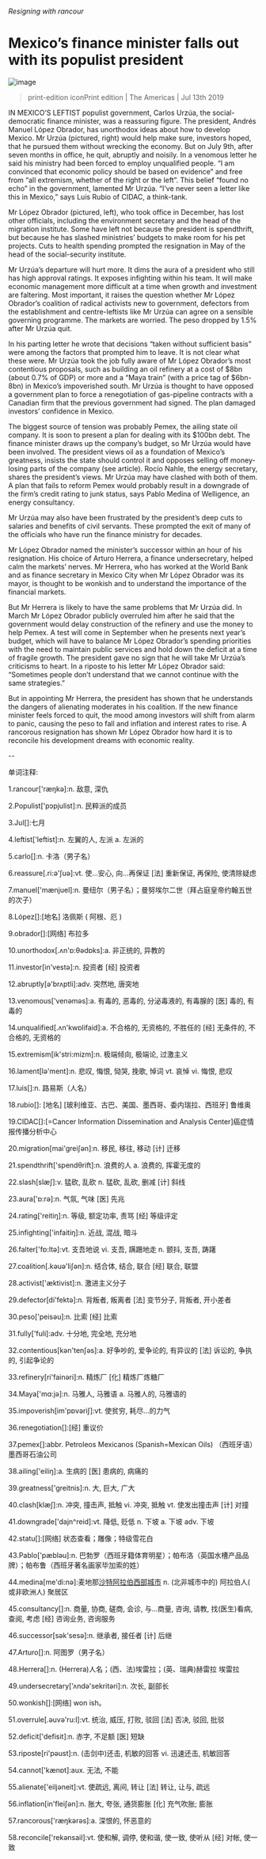 ###### Resigning with rancour
# Mexico’s finance minister falls out with its populist president 
![image](images/20190713_AMP501_0.jpg) 
> print-edition iconPrint edition | The Americas | Jul 13th 2019 
IN MEXICO’S LEFTIST populist government, Carlos Urzúa, the social-democratic finance minister, was a reassuring figure. The president, Andrés Manuel López Obrador, has unorthodox ideas about how to develop Mexico. Mr Urzúa (pictured, right) would help make sure, investors hoped, that he pursued them without wrecking the economy. But on July 9th, after seven months in office, he quit, abruptly and noisily. In a venomous letter he said his ministry had been forced to employ unqualified people. “I am convinced that economic policy should be based on evidence” and free from “all extremism, whether of the right or the left”. This belief “found no echo” in the government, lamented Mr Urzúa. “I’ve never seen a letter like this in Mexico,” says Luis Rubio of CIDAC, a think-tank.  
Mr López Obrador (pictured, left), who took office in December, has lost other officials, including the environment secretary and the head of the migration institute. Some have left not because the president is spendthrift, but because he has slashed ministries’ budgets to make room for his pet projects. Cuts to health spending prompted the resignation in May of the head of the social-security institute. 
Mr Urzúa’s departure will hurt more. It dims the aura of a president who still has high approval ratings. It exposes infighting within his team. It will make economic management more difficult at a time when growth and investment are faltering. Most important, it raises the question whether Mr López Obrador’s coalition of radical activists new to government, defectors from the establishment and centre-leftists like Mr Urzúa can agree on a sensible governing programme. The markets are worried. The peso dropped by 1.5% after Mr Urzúa quit. 
In his parting letter he wrote that decisions “taken without sufficient basis” were among the factors that prompted him to leave. It is not clear what these were. Mr Urzúa took the job fully aware of Mr López Obrador’s most contentious proposals, such as building an oil refinery at a cost of $8bn (about 0.7% of GDP) or more and a “Maya train” (with a price tag of $6bn-8bn) in Mexico’s impoverished south. Mr Urzúa is thought to have opposed a government plan to force a renegotiation of gas-pipeline contracts with a Canadian firm that the previous government had signed. The plan damaged investors’ confidence in Mexico.  
The biggest source of tension was probably Pemex, the ailing state oil company. It is soon to present a plan for dealing with its $100bn debt. The finance minister draws up the company’s budget, so Mr Urzúa would have been involved. The president views oil as a foundation of Mexico’s greatness, insists the state should control it and opposes selling off money-losing parts of the company (see article). Rocío Nahle, the energy secretary, shares the president’s views. Mr Urzúa may have clashed with both of them. A plan that fails to reform Pemex would probably result in a downgrade of the firm’s credit rating to junk status, says Pablo Medina of Welligence, an energy consultancy. 
Mr Urzúa may also have been frustrated by the president’s deep cuts to salaries and benefits of civil servants. These prompted the exit of many of the officials who have run the finance ministry for decades. 
Mr López Obrador named the minister’s successor within an hour of his resignation. His choice of Arturo Herrera, a finance undersecretary, helped calm the markets’ nerves. Mr Herrera, who has worked at the World Bank and as finance secretary in Mexico City when Mr López Obrador was its mayor, is thought to be wonkish and to understand the importance of the financial markets. 
But Mr Herrera is likely to have the same problems that Mr Urzúa did. In March Mr López Obrador publicly overruled him after he said that the government would delay construction of the refinery and use the money to help Pemex. A test will come in September when he presents next year’s budget, which will have to balance Mr López Obrador’s spending priorities with the need to maintain public services and hold down the deficit at a time of fragile growth. The president gave no sign that he will take Mr Urzúa’s criticisms to heart. In a riposte to his letter Mr López Obrador said: “Sometimes people don’t understand that we cannot continue with the same strategies.” 
But in appointing Mr Herrera, the president has shown that he understands the dangers of alienating moderates in his coalition. If the new finance minister feels forced to quit, the mood among investors will shift from alarm to panic, causing the peso to fall and inflation and interest rates to rise. A rancorous resignation has shown Mr López Obrador how hard it is to reconcile his development dreams with economic reality. 
-- 
 单词注释:
1.rancour['ræŋkә]:n. 敌意, 深仇 
2.Populist['pɔpjulist]:n. 民粹派的成员 
3.Jul[]:七月 
4.leftist['leftist]:n. 左翼的人, 左派 a. 左派的 
5.carlo[]:n. 卡洛（男子名） 
6.reassure[.ri:ә'ʃuә]:vt. 使...安心, 向...再保证 [法] 重新保证, 再保险, 使清除疑虑 
7.manuel['mænjuel]:n. 曼纽尔（男子名）；曼努埃尔二世（拜占庭皇帝约翰五世的次子） 
8.López[]:[地名] 洛佩斯 ( 阿根、厄 ) 
9.obrador[]:[网络] 布拉多 
10.unorthodox[.ʌn'ɒ:θәdɒks]:a. 非正统的, 异教的 
11.investor[in'vestә]:n. 投资者 [经] 投资者 
12.abruptly[ә'brʌptli]:adv. 突然地, 唐突地 
13.venomous['venәmәs]:a. 有毒的, 恶毒的, 分泌毒液的, 有毒腺的 [医] 毒的, 有毒的 
14.unqualified[.ʌn'kwɒlifaid]:a. 不合格的, 无资格的, 不胜任的 [经] 无条件的, 不合格的, 无资格的 
15.extremism[ik'stri:mizm]:n. 极端倾向, 极端论, 过激主义 
16.lament[lә'ment]:n. 悲叹, 悔恨, 恸哭, 挽歌, 悼词 vt. 哀悼 vi. 悔恨, 悲叹 
17.luis[]:n. 路易斯（人名） 
18.rubio[]: [地名] [玻利维亚、古巴、美国、墨西哥、委内瑞拉、西班牙] 鲁维奥 
19.CIDAC[]:[=Cancer Information Dissemination and Analysis Center]癌症情报传播分析中心 
20.migration[mai'greiʃәn]:n. 移民, 移往, 移动 [计] 迁移 
21.spendthrift['spendθrift]:n. 浪费的人 a. 浪费的, 挥霍无度的 
22.slash[slæʃ]:v. 猛砍, 乱砍 n. 猛砍, 乱砍, 删减 [计] 斜线 
23.aura['ɒ:rә]:n. 气氛, 气味 [医] 先兆 
24.rating['reitiŋ]:n. 等级, 额定功率, 责骂 [经] 等级评定 
25.infighting['infaitiŋ]:n. 近战, 混战, 暗斗 
26.falter['fɒ:ltә]:vt. 支吾地说 vi. 支吾, 蹒跚地走 n. 颤抖, 支吾, 踌躇 
27.coalition[.kәuә'liʃәn]:n. 结合体, 结合, 联合 [经] 联合, 联盟 
28.activist['æktivist]:n. 激进主义分子 
29.defector[di'fektә]:n. 背叛者, 叛离者 [法] 变节分子, 背叛者, 开小差者 
30.peso['peisәu]:n. 比索 [经] 比索 
31.fully['fuli]:adv. 十分地, 完全地, 充分地 
32.contentious[kәn'tenʃәs]:a. 好争吵的, 爱争论的, 有异议的 [法] 诉讼的, 争执的, 引起争论的 
33.refinery[ri'fainәri]:n. 精炼厂 [化] 精炼厂炼糖厂 
34.Maya['mɑ:jә]:n. 马雅人, 马雅语 a. 马雅人的, 马雅语的 
35.impoverish[im'pɒvәriʃ]:vt. 使贫穷, 耗尽...的力气 
36.renegotiation[]:[经] 重议价 
37.pemex[]:abbr. Petroleos Mexicanos (Spanish=Mexican Oils) （西班牙语）墨西哥石油公司 
38.ailing['eiliŋ]:a. 生病的 [医] 患病的, 病痛的 
39.greatness['greitnis]:n. 大, 巨大, 广大 
40.clash[klæʃ]:n. 冲突, 撞击声, 抵触 vi. 冲突, 抵触 vt. 使发出撞击声 [计] 对撞 
41.downgrade['dajn^reid]:vt. 降低, 贬低 n. 下坡 a. 下坡 adv. 下坡 
42.statu[]:[网络] 状态查看；雕像；特级雪花白 
43.Pablo['pæblәu]:n. 巴勃罗（西班牙籍体育明星）；帕布洛（英国水槽产品品牌）；帕布鲁（西班牙著名画家毕加索的姓） 
44.medina[me'di:nә]:麦地那[沙特阿拉伯西部城市](伊斯兰教创立人穆罕默德的陵墓所在地,伊斯兰教圣地之一)  n. (北非城市中的) 阿拉伯人( 或非欧洲人) 聚居区 
45.consultancy[]:n. 商量, 协商, 磋商, 会诊, 与...商量, 咨询, 请教, 找(医生)看病, 查阅, 考虑 [经] 咨询业务, 咨询服务 
46.successor[sәk'sesә]:n. 继承者, 接任者 [计] 后继 
47.Arturo[]:n. 阿图罗（男子名） 
48.Herrera[]:n. (Herrera)人名；(西、法)埃雷拉；(英、瑞典)赫雷拉 埃雷拉 
49.undersecretary['ʌndә'sekritәri]:n. 次长, 副部长 
50.wonkish[]:[网络] won ish。 
51.overrule[.әuvә'ru:l]:vt. 统治, 威压, 打败, 驳回 [法] 否决, 驳回, 批驳 
52.deficit['defisit]:n. 赤字, 不足额 [医] 短缺 
53.riposte[ri'pәust]:n. (击剑中)还击, 机敏的回答 vi. 迅速还击, 机敏回答 
54.cannot['kænɒt]:aux. 无法, 不能 
55.alienate['eiljәneit]:vt. 使疏远, 离间, 转让 [法] 转让, 让与, 疏远 
56.inflation[in'fleiʃәn]:n. 胀大, 夸张, 通货膨胀 [化] 充气吹胀; 膨胀 
57.rancorous['ræŋkәrәs]:a. 深恨的, 怀恶意的 
58.reconcile['rekәnsail]:vt. 使和解, 调停, 使和谐, 使一致, 使听从 [经] 对帐, 使一致 
